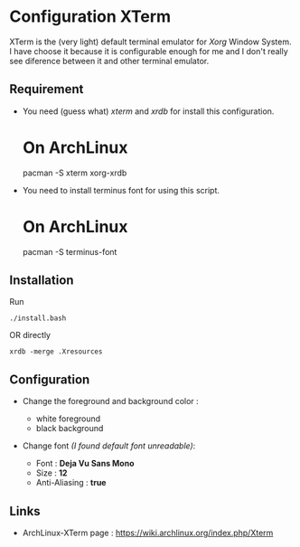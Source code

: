 # Configuration XTerm

XTerm is the (very light) default terminal emulator for *Xorg* Window System.
I have choose it because it is configurable enough for me and I don't really see diference between it and other terminal emulator.

## Requirement

+ You need (guess what) *xterm* and *xrdb* for install this configuration.


	# On ArchLinux
	pacman -S xterm xorg-xrdb

+ You need to install terminus font for using this script.

	# On ArchLinux
	pacman -S terminus-font

## Installation

Run

	./install.bash

OR directly

	xrdb -merge .Xresources

## Configuration

+ Change the foreground and background color : 
	+ white foreground
	+ black background
	
+ Change font *(I found default font unreadable)*:
	+ Font : **Deja Vu Sans Mono**
	+ Size : **12**
	+ Anti-Aliasing : **true**

## Links

+ ArchLinux-XTerm page : https://wiki.archlinux.org/index.php/Xterm

